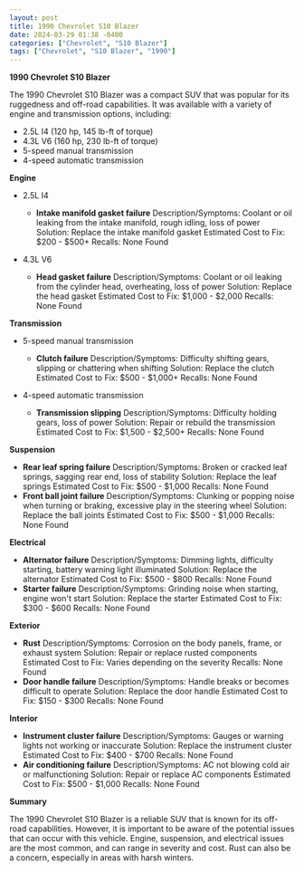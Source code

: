 ```yaml
---
layout: post
title: 1990 Chevrolet S10 Blazer
date: 2024-03-29 01:38 -0400
categories: ["Chevrolet", "S10 Blazer"]
tags: ["Chevrolet", "S10 Blazer", "1990"]
---
```

**1990 Chevrolet S10 Blazer**

The 1990 Chevrolet S10 Blazer was a compact SUV that was popular for its ruggedness and off-road capabilities. It was available with a variety of engine and transmission options, including:

* 2.5L I4 (120 hp, 145 lb-ft of torque)
* 4.3L V6 (160 hp, 230 lb-ft of torque)
* 5-speed manual transmission
* 4-speed automatic transmission

**Engine**

* 2.5L I4

    * **Intake manifold gasket failure**
    Description/Symptoms: Coolant or oil leaking from the intake manifold, rough idling, loss of power
    Solution: Replace the intake manifold gasket
    Estimated Cost to Fix: $200 - $500+
    Recalls: None Found
* 4.3L V6

    * **Head gasket failure**
    Description/Symptoms: Coolant or oil leaking from the cylinder head, overheating, loss of power
    Solution: Replace the head gasket
    Estimated Cost to Fix: $1,000 - $2,000
    Recalls: None Found

**Transmission**

* 5-speed manual transmission

    * **Clutch failure**
    Description/Symptoms: Difficulty shifting gears, slipping or chattering when shifting
    Solution: Replace the clutch
    Estimated Cost to Fix: $500 - $1,000+
    Recalls: None Found
* 4-speed automatic transmission

    * **Transmission slipping**
    Description/Symptoms: Difficulty holding gears, loss of power
    Solution: Repair or rebuild the transmission
    Estimated Cost to Fix: $1,500 - $2,500+
    Recalls: None Found

**Suspension**

* **Rear leaf spring failure**
Description/Symptoms: Broken or cracked leaf springs, sagging rear end, loss of stability
Solution: Replace the leaf springs
Estimated Cost to Fix: $500 - $1,000
Recalls: None Found
* **Front ball joint failure**
Description/Symptoms: Clunking or popping noise when turning or braking, excessive play in the steering wheel
Solution: Replace the ball joints
Estimated Cost to Fix: $500 - $1,000
Recalls: None Found

**Electrical**

* **Alternator failure**
Description/Symptoms: Dimming lights, difficulty starting, battery warning light illuminated
Solution: Replace the alternator
Estimated Cost to Fix: $500 - $800
Recalls: None Found
* **Starter failure**
Description/Symptoms: Grinding noise when starting, engine won't start
Solution: Replace the starter
Estimated Cost to Fix: $300 - $600
Recalls: None Found

**Exterior**

* **Rust**
Description/Symptoms: Corrosion on the body panels, frame, or exhaust system
Solution: Repair or replace rusted components
Estimated Cost to Fix: Varies depending on the severity
Recalls: None Found
* **Door handle failure**
Description/Symptoms: Handle breaks or becomes difficult to operate
Solution: Replace the door handle
Estimated Cost to Fix: $150 - $300
Recalls: None Found

**Interior**

* **Instrument cluster failure**
Description/Symptoms: Gauges or warning lights not working or inaccurate
Solution: Replace the instrument cluster
Estimated Cost to Fix: $400 - $700
Recalls: None Found
* **Air conditioning failure**
Description/Symptoms: AC not blowing cold air or malfunctioning
Solution: Repair or replace AC components
Estimated Cost to Fix: $500 - $1,000
Recalls: None Found

**Summary**

The 1990 Chevrolet S10 Blazer is a reliable SUV that is known for its off-road capabilities. However, it is important to be aware of the potential issues that can occur with this vehicle. Engine, suspension, and electrical issues are the most common, and can range in severity and cost. Rust can also be a concern, especially in areas with harsh winters.
